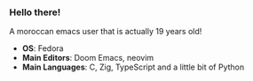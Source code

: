 ### Hello there!

A moroccan emacs user that is actually 19 years old!

- **OS**: Fedora
- **Main Editors**: Doom Emacs, neovim
- **Main Languages**: C, Zig, TypeScript and a little bit of Python
